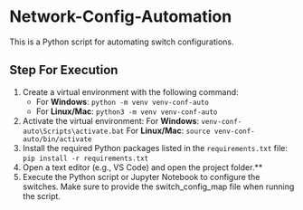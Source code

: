 # Network-Config-Automation
This is a Python script for automating switch configurations.

## Step For Execution
1. Create a virtual environment with the following command:
     - For **Windows**: `python -m venv venv-conf-auto`
     - For **Linux/Mac**: `python3 -m venv venv-conf-auto`
2. Activate the virtual environment:
    For **Windows**: `venv-conf-auto\Scripts\activate.bat`
    For **Linux/Mac**: `source venv-conf-auto/bin/activate`
3. Install the required Python packages listed in the `requirements.txt` file:
    `pip install -r requirements.txt`
4. Open a text editor (e.g., VS Code) and open the project folder.**
5. Execute the Python script or Jupyter Notebook to configure the switches. Make sure to provide the switch_config_map file when running the script.
